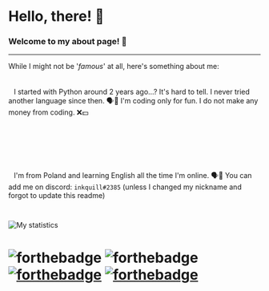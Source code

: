 # Hello, there! 👋
### Welcome to my about page! 🎈
---
While I might not be '*famous*' at all, here's something about me:
 		
 				
 	
	 
I started with Python around 2 years ago...? It's hard to tell. I never tried another language since then. 🗣️🐍
I'm coding only for fun. I do not make any money from coding. ❌💵
 
 
 
 
    
 
 
 
   
 
 
  
 
 
 
 
 
 
 
  
I'm from Poland and learning English all the time I'm online. 🗣️🗽
You can add me on discord: `inkquill#2385` (unless I changed my nickname and forgot to update this readme)
 
		
	 	
![My statistics](https://github-readme-stats.vercel.app/api?username=Natix1&show_icons=true&theme=synthwave&count_private=true&card_width=1000px)

	
# 	![forthebadge](https://forthebadge.com/images/badges/not-a-bug-a-feature.svg)  ![forthebadge](https://forthebadge.com/images/badges/powered-by-electricity.svg)  [![forthebadge](https://forthebadge.com/images/badges/gluten-free.svg)](https://forthebadge.com)   [![forthebadge](https://forthebadge.com/images/badges/ctrl-c-ctrl-v.svg)](https://forthebadge.com)
